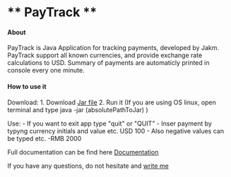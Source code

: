 # ** PayTrack **

#### **About**
PayTrack is Java Application for tracking payments, developed by Jakm. PayTrack support all known currencies, and provide exchange rate calculations to USD. Summary of payments are automaticly printed in console every one minute. 

#### **How to use it**

Download: 	1. Download [Jar file] 
			2. Run it (If you are using OS linux, open terminal and type java -jar (absolutePathToJar) )

Use: 		- If you want to exit app type "quit" or "QUIT"
			- Inser payment by typyng currency initials and value etc. 	USD 100 
				- Also negative values can be typed etc.  -RMB 2000


Full documentation can be find here [Documentation] 


If you have any questions, do not hesitate and [write me](mailto://matus.jakub@yahoo.com)


[Documentation]: <http://paytrack.wz.sk/>
[Jar file]: <https://github.com/JacobMath/PayTrack/raw/master/PayTrack-1.0-SNAPSHOT-jar-with-dependencies.jar>